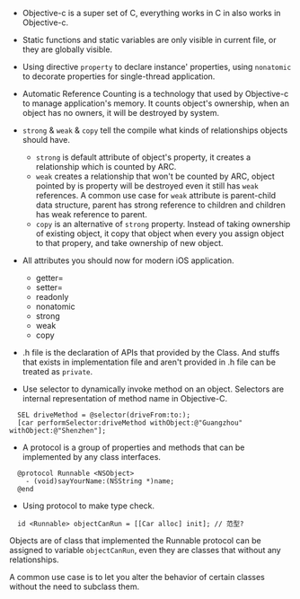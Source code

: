 * Objective-c is a super set of C, everything works in C in also works in Objective-c.

* Static functions and static variables are only visible in current file, or they are globally visible.

* Using directive `property` to declare instance' properties, using `nonatomic` to decorate properties for single-thread application.

* Automatic Reference Counting is a technology that used by Objective-c to manage application's memory. It counts
   object's ownership, when an object has no owners, it will be destroyed by system.

* `strong` & `weak` & `copy` tell the compile what kinds of relationships objects should have.
  
  - `strong` is default attribute of object's property, it creates a relationship which is counted by ARC.
  - `weak` creates a relationship that won't be counted by ARC, object pointed by is property will be destroyed
    even it still has `weak` references. A common use case for `weak` attribute is parent-child data structure, parent
    has strong reference to children and children has weak reference to parent.
  - `copy` is an alternative of `strong` property. Instead of taking ownership of existing object, it copy that object
    when every you assign object to that propery, and take ownership of new object.

* All attributes you should now for modern iOS application.

  - getter=
  - setter=
  - readonly
  - nonatomic
  - strong
  - weak
  - copy

* .h file is the declaration of APIs that provided by the Class. And stuffs that exists in implementation file and
  aren't provided in .h file can be treated as `private`.

* Use selector to dynamically invoke method on an object. Selectors are internal representation of method name in
  Objective-C.

```
  SEL driveMethod = @selector(driveFrom:to:);
  [car performSelector:driveMethod withObject:@"Guangzhou" withObject:@"Shenzhen"];
```

* A protocol is a group of properties and methods that can be implemented by any class interfaces. 

```
  @protocol Runnable <NSObject>
    - (void)sayYourName:(NSString *)name;
  @end
```

* Using protocol to make type check.

```
  id <Runnable> objectCanRun = [[Car alloc] init]; // 范型?
```

Objects are of class that implemented the Runnable protocol can be assigned to variable `objectCanRun`, even they are
classes that without any relationships.

A common use case is to let you alter the behavior of certain classes without the need to subclass them.

